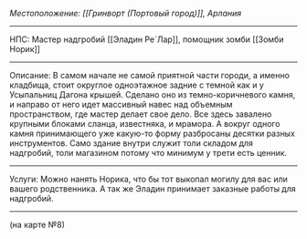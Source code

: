 *Местоположение: [[Гринворт (Портовый город)]], Арлания*
_______
НПС: Мастер надгробий [[Эладин Ре`Лар]], помощник зомби [[Зомби Норик]]
_______
Описание: В самом начале не самой приятной части городи, а именно кладбища, стоит округлое одноэтажное задние с темной как и у Усыпальниц Дагона крышей. Сделано оно из темно-коричневого камня, и направо от него идет массивный навес над объемным пространством, где мастер делает свое дело. Все здесь завалено крупными блоками сланца, известняка, и мрамора. А вокруг одного камня принимающего уже какую-то форму разбросаны десятки разных инструментов. Само здание внутри служит толи складом для надгробий, толи магазином потому что минимум у трети есть ценник.
_______
Услуги: Можно нанять Норика, что бы тот выкопал могилу для вас или вашего родственника. А так же Эладин принимает заказные работы для надгробий.
_______
(на карте №8)